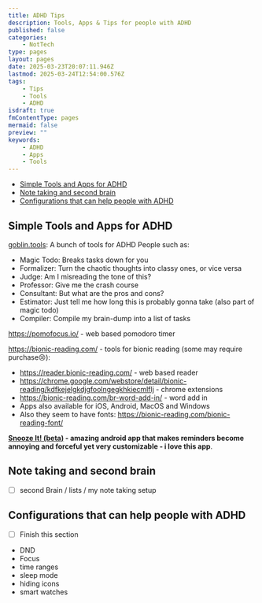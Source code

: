 ```yaml
---
title: ADHD Tips
description: Tools, Apps & Tips for people with ADHD
published: false
categories:
    - NotTech
type: pages
layout: pages
date: 2025-03-23T20:07:11.946Z
lastmod: 2025-03-24T12:54:00.576Z
tags:
    - Tips
    - Tools
    - ADHD
isdraft: true
fmContentType: pages
mermaid: false
preview: ""
keywords:
    - ADHD
    - Apps
    - Tools
---
```

<!-- cspell: words pomodoro -->
<!--- cSpell:disable --->
* [Simple Tools and Apps for ADHD](#simple-tools-and-apps-for-adhd)
* [Note taking and second brain](#note-taking-and-second-brain)
* [Configurations that can help people with ADHD](#configurations-that-can-help-people-with-adhd)
<!--- cSpell:enable --->

## Simple Tools and Apps for ADHD

[goblin.tools](https://goblin.tools/): A bunch of tools for ADHD People such as:

* Magic Todo: Breaks tasks down for you
* Formalizer: Turn the chaotic thoughts into classy ones, or vice versa
* Judge: Am I misreading the tone of this?
* Professor: Give me the crash course
* Consultant: But what are the pros and cons?
* Estimator: Just tell me how long this is probably gonna take (also part of magic todo)
* Compiler: Compile my brain-dump into a list of tasks

<https://pomofocus.io/> - web based pomodoro timer

<https://bionic-reading.com/> - tools for bionic reading (some may require purchase😢):

* <https://reader.bionic-reading.com/> - web based reader
* <https://chrome.google.com/webstore/detail/bionic-reading/kdfkejelgkdjgfoolngegkhkiecmlflj> - chrome extensions
* <https://bionic-reading.com/br-word-add-in/> - word add in
* Apps also available for iOS, Android, MacOS and Windows
* Also they seem to have fonts: <https://bionic-reading.com/bionic-reading-font/>

**[Snooze It! (beta)](https://play.google.com/store/apps/details?id=com.bitfire.development.reminder_app&hl=en_AU) - amazing android app that makes reminders become annoying and forceful yet very customizable - i love this app**.

## Note taking and second brain

* [ ] second Brain / lists / my note taking setup

## Configurations that can help people with ADHD

* [ ] Finish this section

* DND
* Focus
* time ranges
* sleep mode
* hiding icons
* smart watches

